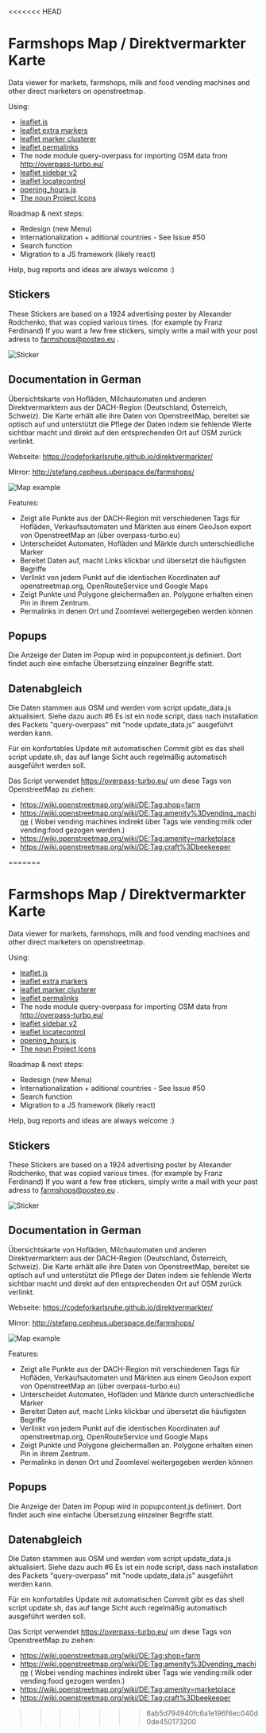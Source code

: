 <<<<<<< HEAD
# Farmshops Map / Direktvermarkter Karte
Data viewer for  markets, farmshops, milk and food vending machines and other direct marketers on openstreetmap.

Using:
- [leaflet.js](https://github.com/Leaflet/Leaflet)
- [leaflet extra markers](https://github.com/coryasilva/Leaflet.ExtraMarkers)
- [leaflet marker clusterer](https://github.com/Leaflet/Leaflet.markercluster)
- [leaflet permalinks](https://github.com/MarcChasse/leaflet.Permalink)
- The node module query-overpass for importing OSM data from http://overpass-turbo.eu/
- [leaflet sidebar v2](https://github.com/Turbo87/sidebar-v2)
- [leaflet locatecontrol](https://github.com/domoritz/leaflet-locatecontrol)
- [opening_hours.js](https://github.com/opening-hours/opening_hours.js)
- [The noun Project Icons](https://thenounproject.com/)

Roadmap & next steps:
- Redesign (new Menu)
- Internationalization + aditional countries - See Issue #50
- Search function
- Migration to a JS framework (likely react)

Help, bug reports and ideas are always welcome :)

## Stickers
These Stickers are based on a 1924 advertising poster by Alexander Rodchenko, that was copied various times. (for example by Franz Ferdinand)
If you want a few free stickers, simply write a mail with your post adress to farmshops@posteo.eu .

![Sticker](https://raw.githubusercontent.com/codeforkarlsruhe/direktvermarkter/master/img/farmshops-sticker-sm.jpg)

## Documentation in German

Übersichtskarte von Hofläden, Milchautomaten und anderen Direktvermarktern aus der DACH-Region (Deutschland, Österreich, Schweiz). Die Karte erhält alle ihre Daten von OpenstreetMap, bereitet sie optisch auf und unterstützt die Pflege der Daten indem sie fehlende Werte sichtbar macht und direkt auf den entsprechenden Ort auf OSM zurück verlinkt.

Webseite: https://codeforkarlsruhe.github.io/direktvermarkter/

Mirror: http://stefang.cepheus.uberspace.de/farmshops/

![Map example](https://raw.githubusercontent.com/codeforkarlsruhe/direktvermarkter/master/img/direktvermarkter.png)

Features:
- Zeigt alle Punkte aus der DACH-Region mit verschiedenen Tags für Hofläden, Verkaufsautomaten und Märkten aus einem GeoJson export von OpenstreetMap an (über overpass-turbo.eu)
- Unterscheidet Automaten, Hofläden und Märkte durch unterschiedliche Marker
- Bereitet Daten auf, macht Links klickbar und übersetzt die häufigsten Begriffe
- Verlinkt von jedem Punkt auf die identischen Koordinaten auf openstreetmap.org, OpenRouteService und Google Maps
- Zeigt Punkte und Polygone gleichermaßen an. Polygone erhalten einen Pin in ihrem Zentrum.
- Permalinks in denen Ort und Zoomlevel weitergegeben werden können

## Popups
Die Anzeige der Daten im Popup wird in popupcontent.js definiert. Dort findet auch eine einfache Übersetzung einzelner Begriffe statt.

## Datenabgleich
Die Daten stammen aus OSM und werden vom script update_data.js aktualisiert. Siehe dazu auch #6
Es ist ein node script, dass nach installation des Packets "query-overpass" mit "node update_data.js" ausgeführt werden kann.

Für ein konfortables Update mit automatischen Commit gibt es das shell script update.sh, das auf lange Sicht auch regelmäßig automatisch ausgeführt werden soll.

Das Script verwendet https://overpass-turbo.eu/ um diese Tags von OpenstreetMap zu ziehen:

- https://wiki.openstreetmap.org/wiki/DE:Tag:shop=farm
- https://wiki.openstreetmap.org/wiki/DE:Tag:amenity%3Dvending_machine ( Wobei vending machines indirekt über Tags wie vending:milk oder vending:food gezogen werden.)
- https://wiki.openstreetmap.org/wiki/DE:Tag:amenity=marketplace
- https://wiki.openstreetmap.org/wiki/DE:Tag:craft%3Dbeekeeper

=======
# Farmshops Map / Direktvermarkter Karte
Data viewer for  markets, farmshops, milk and food vending machines and other direct marketers on openstreetmap.

Using:
- [leaflet.js](https://github.com/Leaflet/Leaflet)
- [leaflet extra markers](https://github.com/coryasilva/Leaflet.ExtraMarkers)
- [leaflet marker clusterer](https://github.com/Leaflet/Leaflet.markercluster)
- [leaflet permalinks](https://github.com/MarcChasse/leaflet.Permalink)
- The node module query-overpass for importing OSM data from http://overpass-turbo.eu/
- [leaflet sidebar v2](https://github.com/Turbo87/sidebar-v2)
- [leaflet locatecontrol](https://github.com/domoritz/leaflet-locatecontrol)
- [opening_hours.js](https://github.com/opening-hours/opening_hours.js)
- [The noun Project Icons](https://thenounproject.com/)

Roadmap & next steps:
- Redesign (new Menu)
- Internationalization + aditional countries - See Issue #50
- Search function
- Migration to a JS framework (likely react)

Help, bug reports and ideas are always welcome :)

## Stickers
These Stickers are based on a 1924 advertising poster by Alexander Rodchenko, that was copied various times. (for example by Franz Ferdinand)
If you want a few free stickers, simply write a mail with your post adress to farmshops@posteo.eu .

![Sticker](https://raw.githubusercontent.com/codeforkarlsruhe/direktvermarkter/master/img/farmshops-sticker-sm.jpg)

## Documentation in German

Übersichtskarte von Hofläden, Milchautomaten und anderen Direktvermarktern aus der DACH-Region (Deutschland, Österreich, Schweiz). Die Karte erhält alle ihre Daten von OpenstreetMap, bereitet sie optisch auf und unterstützt die Pflege der Daten indem sie fehlende Werte sichtbar macht und direkt auf den entsprechenden Ort auf OSM zurück verlinkt.

Webseite: https://codeforkarlsruhe.github.io/direktvermarkter/

Mirror: http://stefang.cepheus.uberspace.de/farmshops/

![Map example](https://raw.githubusercontent.com/codeforkarlsruhe/direktvermarkter/master/img/direktvermarkter.png)

Features:
- Zeigt alle Punkte aus der DACH-Region mit verschiedenen Tags für Hofläden, Verkaufsautomaten und Märkten aus einem GeoJson export von OpenstreetMap an (über overpass-turbo.eu)
- Unterscheidet Automaten, Hofläden und Märkte durch unterschiedliche Marker
- Bereitet Daten auf, macht Links klickbar und übersetzt die häufigsten Begriffe
- Verlinkt von jedem Punkt auf die identischen Koordinaten auf openstreetmap.org, OpenRouteService und Google Maps
- Zeigt Punkte und Polygone gleichermaßen an. Polygone erhalten einen Pin in ihrem Zentrum.
- Permalinks in denen Ort und Zoomlevel weitergegeben werden können

## Popups
Die Anzeige der Daten im Popup wird in popupcontent.js definiert. Dort findet auch eine einfache Übersetzung einzelner Begriffe statt.

## Datenabgleich
Die Daten stammen aus OSM und werden vom script update_data.js aktualisiert. Siehe dazu auch #6
Es ist ein node script, dass nach installation des Packets "query-overpass" mit "node update_data.js" ausgeführt werden kann.

Für ein konfortables Update mit automatischen Commit gibt es das shell script update.sh, das auf lange Sicht auch regelmäßig automatisch ausgeführt werden soll.

Das Script verwendet https://overpass-turbo.eu/ um diese Tags von OpenstreetMap zu ziehen:

- https://wiki.openstreetmap.org/wiki/DE:Tag:shop=farm
- https://wiki.openstreetmap.org/wiki/DE:Tag:amenity%3Dvending_machine ( Wobei vending machines indirekt über Tags wie vending:milk oder vending:food gezogen werden.)
- https://wiki.openstreetmap.org/wiki/DE:Tag:amenity=marketplace
- https://wiki.openstreetmap.org/wiki/DE:Tag:craft%3Dbeekeeper

>>>>>>> 6ab5d794940fc6a1e196f6ec040d0de450173200

